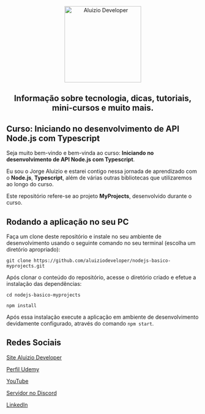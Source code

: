 <p align="center">
  <a href="https://aluiziodeveloper.com.br/">
    <img alt="Aluizio Developer" src="https://aluiziodeveloper.com.br/assets/img/icon.png" width="200" />
  </a>
</p>
<h2 align="center">
Informação sobre tecnologia, dicas, tutoriais, mini-cursos e muito mais.
</h2>

## Curso: Iniciando no desenvolvimento de API Node.js com Typescript

Seja muito bem-vindo e bem-vinda ao curso: **Iniciando no desenvolvimento de API Node.js com Typescript**.

Eu sou o Jorge Aluizio e estarei contigo nessa jornada de aprendizado com o **Node.js**, **Typescript**, além de várias outras bibliotecas que utilizaremos ao longo do curso.

Este repositório refere-se ao projeto **MyProjects**, desenvolvido durante o curso.

## Rodando a aplicação no seu PC

Faça um clone deste repositório e instale no seu ambiente de desenvolvimento usando o seguinte comando no seu terminal (escolha um diretório apropriado):

```shell
git clone https://github.com/aluiziodeveloper/nodejs-basico-myprojects.git
```

Após clonar o conteúdo do repositório, acesse o diretório criado e efetue a instalação das dependências:

```shell
cd nodejs-basico-myprojects

npm install
```

Após essa instalação execute a aplicação em ambiente de desenvolvimento devidamente configurado, através do comando `npm start`.

## Redes Sociais

[Site Aluizio Developer](https://aluiziodeveloper.com.br)

[Perfil Udemy](https://aluiziodeveloper.com.br)

[YouTube](https://www.youtube.com/jorgealuizio)

[Servidor no Discord](https://discord.gg/3J87BMz5fD)

[LinkedIn](https://www.linkedin.com/in/jorgealuizio/)
